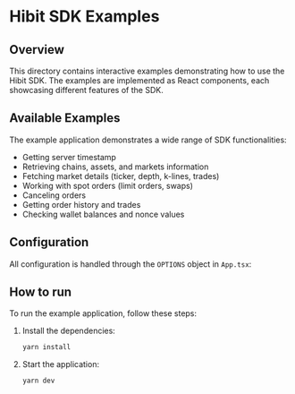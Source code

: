 # Hibit SDK Examples

## Overview

This directory contains interactive examples demonstrating how to use the Hibit SDK. The examples are implemented as React components, each showcasing different features of the SDK.

## Available Examples

The example application demonstrates a wide range of SDK functionalities:

- Getting server timestamp
- Retrieving chains, assets, and markets information
- Fetching market details (ticker, depth, k-lines, trades)
- Working with spot orders (limit orders, swaps)
- Canceling orders
- Getting order history and trades
- Checking wallet balances and nonce values

## Configuration

All configuration is handled through the `OPTIONS` object in `App.tsx`:

## How to run

To run the example application, follow these steps:

1. Install the dependencies:
   ```sh
   yarn install
   ```
2. Start the application:
   ```sh
   yarn dev
   ```
